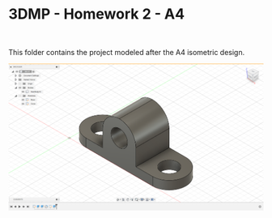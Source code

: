 # 3DMP - Homework 2 - A4
<br>

This folder contains the project modeled after the A4 isometric design.

![homework2-A4](img/A4.png)
